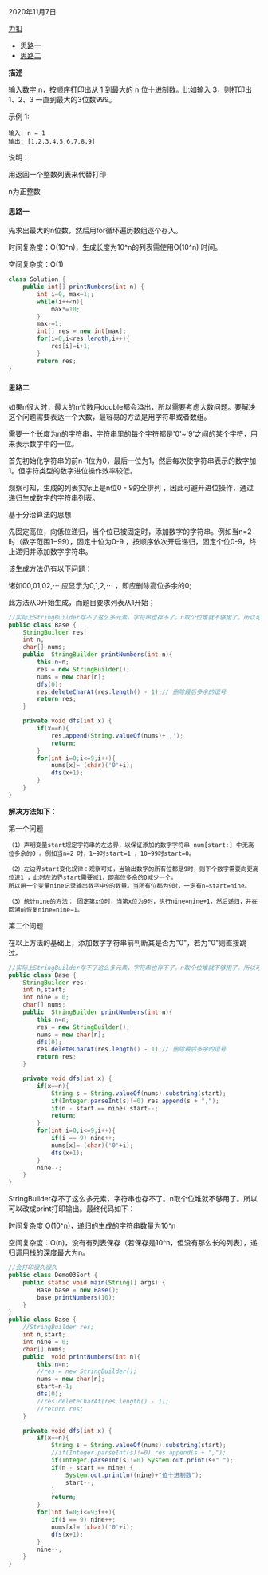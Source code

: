 2020年11月7日

[力扣](https://leetcode-cn.com/problems/da-yin-cong-1dao-zui-da-de-nwei-shu-lcof/)

- [思路一](#思路一)
- [思路二](#思路二)

**描述**

输入数字 n，按顺序打印出从 1 到最大的 n 位十进制数。比如输入 3，则打印出 1、2、3 一直到最大的3位数999。

示例 1:
```
输入: n = 1
输出: [1,2,3,4,5,6,7,8,9]
```
说明：

用返回一个整数列表来代替打印

n为正整数

#### 思路一

先求出最大的n位数，然后用for循环遍历数组逐个存入。

时间复杂度：O(10^n)，生成长度为10^n的列表需使用O(10^n) 时间。

空间复杂度：O(1)

```java
class Solution {
    public int[] printNumbers(int n) {
        int i=0, max=1;;
        while(i++<n){
            max*=10;
        }
        max-=1;
        int[] res = new int[max];
        for(i=0;i<res.length;i++){
            res[i]=i+1;
        }
        return res;
}
```

#### 思路二

如果n很大时，最大的n位数用double都会溢出，所以需要考虑大数问题。要解决这个问题需要表达一个大数，最容易的方法是用字符串或者数组。

需要一个长度为n的字符串，字符串里的每个字符都是'0'~'9'之间的某个字符，用来表示数字中的一位。

首先初始化字符串的前n-1位为0，最后一位为1，然后每次使字符串表示的数字加1。但字符类型的数字进位操作效率较低。

观察可知，生成的列表实际上是n位0 - 9的全排列 ，因此可避开进位操作，通过递归生成数字的字符串列表。

基于分治算法的思想

先固定高位，向低位递归，当个位已被固定时，添加数字的字符串。例如当n=2 时（数字范围1−99），固定十位为0-9 ，按顺序依次开启递归，固定个位0-9，终止递归并添加数字字符串。

该生成方法仍有以下问题：

诸如00,01,02,⋯ 应显示为0,1,2,⋯ ，即应删除高位多余的0;

此方法从0开始生成，而题目要求列表从1开始；
```java
//实际上StringBuilder存不了这么多元素，字符串也存不了。n取个位堆就不够用了。所以可以改成print打印输出。
public class Base {
    StringBuilder res;
    int n;
    char[] nums;
    public  StringBuilder printNumbers(int n){
        this.n=n;
        res = new StringBuilder();
        nums = new char[n];
        dfs(0);
        res.deleteCharAt(res.length() - 1);// 删除最后多余的逗号
        return res;
    }

    private void dfs(int x) {
        if(x==n){
            res.append(String.valueOf(nums)+',');
            return;
        }
        for(int i=0;i<=9;i++){
            nums[x]= (char)('0'+i);
            dfs(x+1);
        }
    }
}
```
**解决方法如下**：

第一个问题
```
（1）声明变量start规定字符串的左边界，以保证添加的数字字符串 num[start:] 中无高位多余的0 。例如当n=2 时，1−9时start=1 ，10−99时start=0。

（2）左边界start变化规律：观察可知，当输出数字的所有位都是9时，则下个数字需要向更高位进1 ，此时左边界start需要减1，即高位多余的0减少一个。
所以用一个变量nine记录输出数字中9的数量。当所有位都为9时，一定有n−start=nine。

（3）统计nine的方法： 固定第x位时，当第x位为9时，执行nine=nine+1，然后递归，并在回溯前恢复nine=nine−1。
```
第二个问题

在以上方法的基础上，添加数字字符串前判断其是否为"0"，若为"0"则直接跳过。

```java 
//实际上StringBuilder存不了这么多元素，字符串也存不了。n取个位堆就不够用了。所以可以改成print打印输出。
public class Base {
    StringBuilder res;
    int n,start;
    int nine = 0;
    char[] nums;
    public  StringBuilder printNumbers(int n){
        this.n=n;
        res = new StringBuilder();
        nums = new char[n];
        dfs(0);
        res.deleteCharAt(res.length() - 1);// 删除最后多余的逗号
        return res;
    }

    private void dfs(int x) {
        if(x==n){
            String s = String.valueOf(nums).substring(start);
            if(Integer.parseInt(s)!=0) res.append(s + ",");
            if(n - start == nine) start--;
            return;
        }
        for(int i=0;i<=9;i++){
            if(i == 9) nine++;
            nums[x]= (char)('0'+i);
            dfs(x+1);
        }
        nine--;
    }
}
```
StringBuilder存不了这么多元素，字符串也存不了。n取个位堆就不够用了。所以可以改成print打印输出。最终代码如下：

时间复杂度 O(10^n)，递归的生成的字符串数量为10^n

空间复杂度：O(n)，没有有列表保存（若保存是10^n，但没有那么长的列表），递归调用栈的深度最大为n。
```java
//会打印很久很久
public class Demo03Sort {
    public static void main(String[] args) {
        Base base = new Base();
        base.printNumbers(10);
    }
}
public class Base {
    //StringBuilder res;
    int n,start;
    int nine = 0;
    char[] nums;
    public  void printNumbers(int n){
        this.n=n;
        //res = new StringBuilder();
        nums = new char[n];
        start=n-1;
        dfs(0);
        //res.deleteCharAt(res.length() - 1);
        //return res;
    }

    private void dfs(int x) {
        if(x==n){
            String s = String.valueOf(nums).substring(start);
            //if(Integer.parseInt(s)!=0) res.append(s + ",");
            if(Integer.parseInt(s)!=0) System.out.print(s+" ");
            if(n - start == nine) {
                System.out.println((nine)+"位十进制数");
                start--;
            }
            return;
        }
        for(int i=0;i<=9;i++){
            if(i == 9) nine++;
            nums[x]= (char)('0'+i);
            dfs(x+1);
        }
        nine--;
    }
}
```
